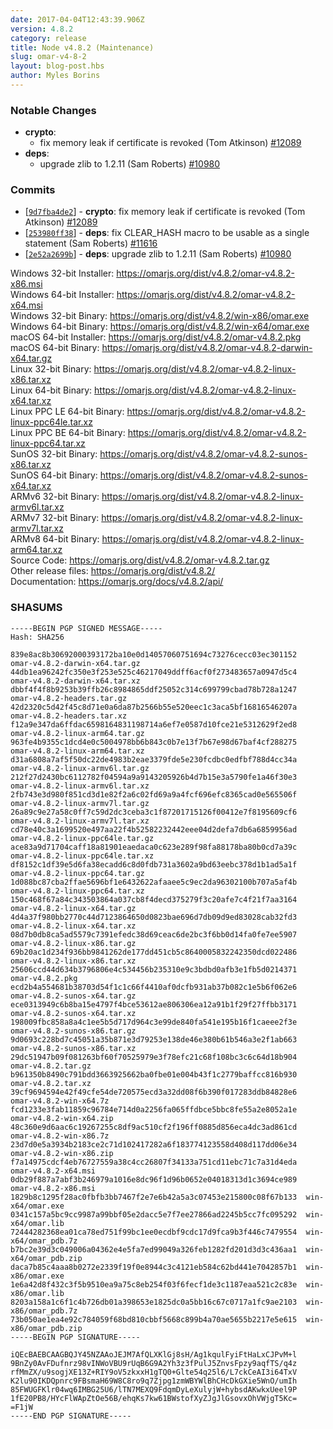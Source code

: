 ```yaml
---
date: 2017-04-04T12:43:39.906Z
version: 4.8.2
category: release
title: Node v4.8.2 (Maintenance)
slug: omar-v4-8-2
layout: blog-post.hbs
author: Myles Borins
---
```


### Notable Changes

* **crypto**:
  - fix memory leak if certificate is revoked (Tom Atkinson) [#12089](https://github.com/omarjs/omar/pull/12089)
* **deps**:
  - upgrade zlib to 1.2.11 (Sam Roberts) [#10980](https://github.com/omarjs/omar/pull/10980)

### Commits

* [[`9d7fba4de2`](https://github.com/omarjs/omar/commit/9d7fba4de2)] - **crypto**: fix memory leak if certificate is revoked (Tom Atkinson) [#12089](https://github.com/omarjs/omar/pull/12089)
* [[`253980ff38`](https://github.com/omarjs/omar/commit/253980ff38)] - **deps**: fix CLEAR_HASH macro to be usable as a single statement (Sam Roberts) [#11616](https://github.com/omarjs/omar/pull/11616)
* [[`2e52a2699b`](https://github.com/omarjs/omar/commit/2e52a2699b)] - **deps**: upgrade zlib to 1.2.11 (Sam Roberts) [#10980](https://github.com/omarjs/omar/pull/10980)

Windows 32-bit Installer: https://omarjs.org/dist/v4.8.2/omar-v4.8.2-x86.msi<br>
Windows 64-bit Installer: https://omarjs.org/dist/v4.8.2/omar-v4.8.2-x64.msi<br>
Windows 32-bit Binary: https://omarjs.org/dist/v4.8.2/win-x86/omar.exe<br>
Windows 64-bit Binary: https://omarjs.org/dist/v4.8.2/win-x64/omar.exe<br>
macOS 64-bit Installer: https://omarjs.org/dist/v4.8.2/omar-v4.8.2.pkg<br>
macOS 64-bit Binary: https://omarjs.org/dist/v4.8.2/omar-v4.8.2-darwin-x64.tar.gz<br>
Linux 32-bit Binary: https://omarjs.org/dist/v4.8.2/omar-v4.8.2-linux-x86.tar.xz<br>
Linux 64-bit Binary: https://omarjs.org/dist/v4.8.2/omar-v4.8.2-linux-x64.tar.xz<br>
Linux PPC LE 64-bit Binary: https://omarjs.org/dist/v4.8.2/omar-v4.8.2-linux-ppc64le.tar.xz<br>
Linux PPC BE 64-bit Binary: https://omarjs.org/dist/v4.8.2/omar-v4.8.2-linux-ppc64.tar.xz<br>
SunOS 32-bit Binary: https://omarjs.org/dist/v4.8.2/omar-v4.8.2-sunos-x86.tar.xz<br>
SunOS 64-bit Binary: https://omarjs.org/dist/v4.8.2/omar-v4.8.2-sunos-x64.tar.xz<br>
ARMv6 32-bit Binary: https://omarjs.org/dist/v4.8.2/omar-v4.8.2-linux-armv6l.tar.xz<br>
ARMv7 32-bit Binary: https://omarjs.org/dist/v4.8.2/omar-v4.8.2-linux-armv7l.tar.xz<br>
ARMv8 64-bit Binary: https://omarjs.org/dist/v4.8.2/omar-v4.8.2-linux-arm64.tar.xz<br>
Source Code: https://omarjs.org/dist/v4.8.2/omar-v4.8.2.tar.gz<br>
Other release files: https://omarjs.org/dist/v4.8.2/<br>
Documentation: https://omarjs.org/docs/v4.8.2/api/

<h3 id="shasums">SHASUMS</h3>

```
-----BEGIN PGP SIGNED MESSAGE-----
Hash: SHA256

839e8ac8b30692000393172ba10e0d14057060751694c73276cecc03ec301152  omar-v4.8.2-darwin-x64.tar.gz
44db1ea96242fc350e3f253e525c46217049ddff6acf0f273483657a0947d5c4  omar-v4.8.2-darwin-x64.tar.xz
dbbf4f4f8b9253b39ffb26c8984865ddf25052c314c699799cbad78b728a1247  omar-v4.8.2-headers.tar.gz
42d2320c5d42f45c8d71e0a6da87b2566b55e520eec1c3aca5bf16816546207a  omar-v4.8.2-headers.tar.xz
f12a9e347da6ffdac6598164831198714a6ef7e0587d10fce21e5312629f2ed8  omar-v4.8.2-linux-arm64.tar.gz
963fe4b9355c1dcd4e0c5004978bb6b843c0b7e13f7b67e98d67baf4cf288275  omar-v4.8.2-linux-arm64.tar.xz
d31a6808a7af5f50dc22de4983b2eae3379fde5e230fcdbc0edfbf788d4cc34a  omar-v4.8.2-linux-armv6l.tar.gz
212f27d2430bc6112782f04594a9a9143205926b4d7b15e3a5790fe1a46f30e3  omar-v4.8.2-linux-armv6l.tar.xz
2fb743e3d980f851cd3d1e82f2a6c02fd69a9a4fcf696efc8365cad0e565506f  omar-v4.8.2-linux-armv7l.tar.gz
26a89c9e27a58c0ff7c59d2dc3ceba3c1f87201715126f00412e7f8195609cf6  omar-v4.8.2-linux-armv7l.tar.xz
cd78e40c3a1699520e497aa22f4b52582232442eee04d2defa7db6a6859956ad  omar-v4.8.2-linux-ppc64le.tar.gz
ace83a9d71704caff18a81901eaedaca0c623e289f98fa88178ba80b0cd7a39c  omar-v4.8.2-linux-ppc64le.tar.xz
df8152c1df39e5d6fa38ecadd6c8d0fdb731a3602a9bd63eebc378d1b1ad5a1f  omar-v4.8.2-linux-ppc64.tar.gz
1d088bc87cba2ffae5696bf1e6432622afaaee5c9ec2da96302100b707a5af4b  omar-v4.8.2-linux-ppc64.tar.xz
150c468f67a84c343503864a037cb8f4decd375279f3c20afe7c4f21f7aa3164  omar-v4.8.2-linux-x64.tar.gz
4d4a37f980bb2770c44d7123864650d0823bae696d7db09d9ed83028cab32fd3  omar-v4.8.2-linux-x64.tar.xz
08d7b0db8ca5ad5579c7391efedc38d69ceac6de2bc3f6bb0d14fa0fe7ee5907  omar-v4.8.2-linux-x86.tar.gz
69b20ac1d234f936bb9841262de177dd451cb5c8640005832242350dcd022486  omar-v4.8.2-linux-x86.tar.xz
25606ccd44d634b3796806e4c534456b235310e9c3bdbd0afb3e1fb5d0214371  omar-v4.8.2.pkg
ecd2b4a554681b38703d54f1c1c66f4410af0dcfb931ab37b082c1e5b6f062e6  omar-v4.8.2-sunos-x64.tar.gz
ece0313949c6b8ba15e4797f4bce53612ae806306ea12a91b1f29f27ffbb3171  omar-v4.8.2-sunos-x64.tar.xz
198009fbc858a8a4c1ee5b5d717d964c3e99de840fa541e195b16f1caeee2f3e  omar-v4.8.2-sunos-x86.tar.gz
9d0693c228bd7c45051a35b871e3d79253e138de46e380b61b546a3e2f1ab663  omar-v4.8.2-sunos-x86.tar.xz
29dc51947b09f081263bf60f70525979e3f78efc21c68f108bc3c6c64d18b904  omar-v4.8.2.tar.gz
b961350b8490c791bdd3663925662ba0fbe01e004b43f1c2779baffcc816b930  omar-v4.8.2.tar.xz
39cf9694594e42f49cfe54de720575ecd3a32dd08f6b390f017283ddb84828e6  omar-v4.8.2-win-x64.7z
fcd1233e3fab11859c96784e714d0a2256fa065ffdbce5bbc8fe55a2e8052a1e  omar-v4.8.2-win-x64.zip
48c360e9d6aac6c19267255c8df9ac510cf2f196ff0885d856eca4dc3ad861cd  omar-v4.8.2-win-x86.7z
23d7d0e5a3934b2183ce2c71d102417282a6f183774123558d408d117dd06e34  omar-v4.8.2-win-x86.zip
f7a14975cdcf4eb76727559a38c4cc26807f34133a751cd11ebc71c7a31d4eda  omar-v4.8.2-x64.msi
0db29f887a7abf3b246979a1016e8dc96f1d96b0652e04018313d1c3694ce989  omar-v4.8.2-x86.msi
1829b8c1295f28ac0fbfb3bb7467f2e7e6b42a5a3c07453e215800c08f67b133  win-x64/omar.exe
0341c157a5bc9cc9987a99bbf05e2dacc5e7f7ee27866ad2245b5cc7fc095292  win-x64/omar.lib
72444282368ea01ca78ed751f99bc1ee0ecdbf9cdc17d9fca9b3f446c7479554  win-x64/omar_pdb.7z
b7bc2e39d3c049006a04362e4e5fa7ed99049a326feb1282fd201d3d3c436aa1  win-x64/omar_pdb.zip
daca7b85c4aaa8b0272e2339f19f0e8944c3c4121eb584c62bd441e7042857b1  win-x86/omar.exe
1e6a42d8f432c3f5b9510ea9a75c8eb254f03f6fecf1de3c1187eaa521c2c83e  win-x86/omar.lib
8203a158a1c6f1c4b726db01a398653e1825dc0a5bb16c67c0717a1fc9ae2103  win-x86/omar_pdb.7z
73b050ae1ea4e92c784059f68bd810cbbf5668c899b4a70ae5655b2217e5e615  win-x86/omar_pdb.zip
-----BEGIN PGP SIGNATURE-----

iQEcBAEBCAAGBQJY45NZAAoJEJM7AfQLXKlGj8sH/Ag1kqulFyiFtHaLxCJPvM+l
9BnZy0AvFDufnrz98vINWoVBU9rUqB6G9A2Yh3z3fPulJ5ZnvsFpzy9aqfTS/q4z
rfMmZX/u9sogjXE13Z+RIY9oV5zkxxH1gTQ0+Glte54q25l6/L7ckCeAI3i64TxV
K2lu90IKDQpnrc9FBsmaH69W8C8ro9q7Zjpg1zmWBYWlBhCHcDkGXie5WnO/umIh
85FWUGFKlr04wq6IMBG25U6/lTN7MEXQ9FdqmDyLeXulyjW+hybsdAKwkxUeel9P
1fE20PB8/HYcFlWApZtOe56B/ehqKs7kw61BWstofXyZJgJlGsovxOhVWjgT5Kc=
=F1jW
-----END PGP SIGNATURE-----

```
